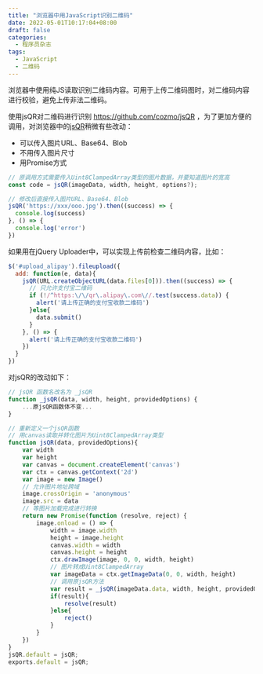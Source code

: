 ```yaml
---
title: "浏览器中用JavaScript识别二维码"
date: 2022-05-01T10:17:04+08:00
draft: false
categories:
  - 程序员杂志
tags:
  - JavaScript
  - 二维码
---
```

浏览器中使用纯JS读取识别二维码内容。可用于上传二维码图时，对二维码内容进行校验，避免上传非法二维码。
<!--more-->
使用jsQR对二维码进行识别 https://github.com/cozmo/jsQR ，为了更加方便的调用，对浏览器中的[jsQR](https://github.com/cozmo/jsQR/blob/master/dist/jsQR.js)稍微有些改动：
* 可以传入图片URL、Base64、Blob
* 不用传入图片尺寸
* 用Promise方式

```js
// 原调用方式需要传入Uint8ClampedArray类型的图片数据，并要知道图片的宽高
const code = jsQR(imageData, width, height, options?);

// 修改后直接传入图片URL、Base64、Blob
jsQR('https://xxx/ooo.jpg').then((success) => {
  console.log(success)
}, () => {
  console.log('error')
})

```

如果用在jQuery Uploader中，可以实现上传前检查二维码内容，比如：
```js
$('#upload_alipay').fileupload({
  add: function(e, data){
    jsQR(URL.createObjectURL(data.files[0])).then((success) => {
      // 只允许支付宝二维码
      if (!/^https:\/\/qr\.alipay\.com\//.test(success.data)) {
        alert('请上传正确的支付宝收款二维码')
      }else{
        data.submit()
      }
    }, () => {
      alert('请上传正确的支付宝收款二维码')
    })
  }
})
```

对jsQR的改动如下：

```js
// jsQR 函数名改名为 _jsQR
function _jsQR(data, width, height, providedOptions) {
    ...原jsQR函数体不变...
}

// 重新定义一个jsQR函数
// 用canvas读取并转化图片为Uint8ClampedArray类型
function jsQR(data, providedOptions){
    var width
    var height
    var canvas = document.createElement('canvas')
    var ctx = canvas.getContext('2d')
    var image = new Image()
    // 允许图片地址跨域
    image.crossOrigin = 'anonymous'
    image.src = data
    // 等图片加载完成进行转换
    return new Promise(function (resolve, reject) {
        image.onload = () => {
            width = image.width
            height = image.height
            canvas.width = width
            canvas.height = height
            ctx.drawImage(image, 0, 0, width, height)
            // 图片转成Uint8ClampedArray
            var imageData = ctx.getImageData(0, 0, width, height)
            // 调用原jsQR方法
            var result = _jsQR(imageData.data, width, height, providedOptions)
            if(result){
                resolve(result)
            }else{
                reject()
            }
        }
    })
}
jsQR.default = jsQR;
exports.default = jsQR;

```